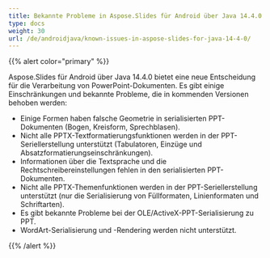 ```yaml
---
title: Bekannte Probleme in Aspose.Slides für Android über Java 14.4.0
type: docs
weight: 30
url: /de/androidjava/known-issues-in-aspose-slides-for-java-14-4-0/
---
```


{{% alert color="primary" %}} 

Aspose.Slides für Android über Java 14.4.0 bietet eine neue Entscheidung für die Verarbeitung von PowerPoint-Dokumenten. Es gibt einige Einschränkungen und bekannte Probleme, die in kommenden Versionen behoben werden:

- Einige Formen haben falsche Geometrie in serialisierten PPT-Dokumenten (Bogen, Kreisform, Sprechblasen).
- Nicht alle PPTX-Textformatierungsfunktionen werden in der PPT-Seriellerstellung unterstützt (Tabulatoren, Einzüge und Absatzformatierungseinschränkungen).
- Informationen über die Textsprache und die Rechtschreibereinstellungen fehlen in den serialisierten PPT-Dokumenten.
- Nicht alle PPTX-Themenfunktionen werden in der PPT-Seriellerstellung unterstützt (nur die Serialisierung von Füllformaten, Linienformaten und Schriftarten).
- Es gibt bekannte Probleme bei der OLE/ActiveX-PPT-Serialisierung zu PPT.
- WordArt-Serialisierung und -Rendering werden nicht unterstützt.

{{% /alert %}}